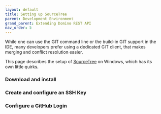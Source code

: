```yaml
---
layout: default
title: Setting up SourceTree
parent: Development Environment
grand_parent: Extending Domino REST API
nav_order: 5
---
```


While one can use the GIT command line or the build-in GIT support in the IDE, many developers prefer using a dedicated GIT client,
that makes merging and conflict resolution easier.

This page describes the setup of [SourceTree](https://www.sourcetreeapp.com/) on Windows, which has its own little quirks.

### Download and install


### Create and configure an SSH Key


### Configure a GitHub Login